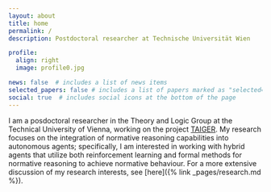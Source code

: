 ```yaml
---
layout: about
title: home
permalink: /
description: Postdoctoral researcher at Technische Universität Wien

profile:
  align: right
  image: profile0.jpg

news: false  # includes a list of news items
selected_papers: false # includes a list of papers marked as "selected={true}"
social: true  # includes social icons at the bottom of the page
---
```

I am a posdoctoral researcher in the Theory and Logic Group at the Technical University of Vienna, working on the project [TAIGER](https://taiger.logic.at/). My research focuses on the integration of normative reasoning capabilities into autonomous agents; specifically, I am interested in working with hybrid agents that utilize both reinforcement learning and formal methods for normative reasoning to achieve normative behaviour. For a more extensive discussion of my research interests, see [here]({% link _pages/research.md %}).
